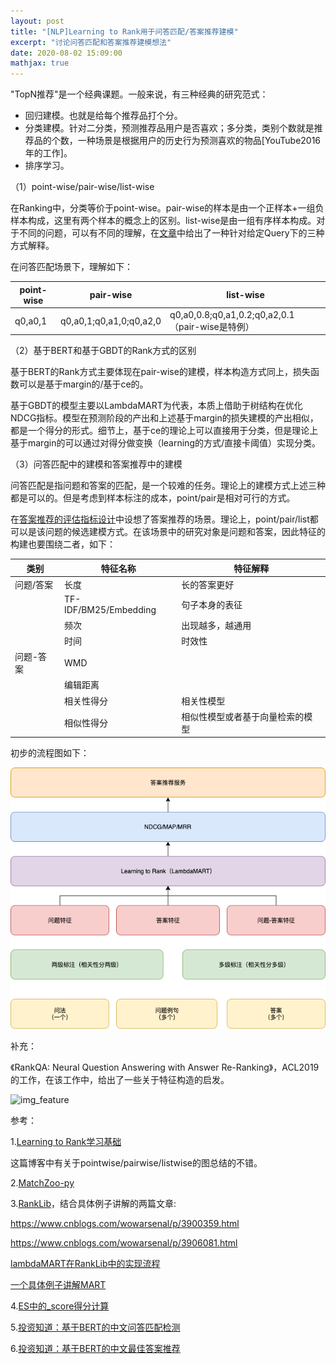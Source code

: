 ```yaml
---
layout: post
title: "[NLP]Learning to Rank用于问答匹配/答案推荐建模"
excerpt: "讨论问答匹配和答案推荐建模想法"
date: 2020-08-02 15:09:00
mathjax: true
---
```


"TopN推荐"是一个经典课题。一般来说，有三种经典的研究范式：

+ 回归建模。也就是给每个推荐品打个分。
+ 分类建模。针对二分类，预测推荐品用户是否喜欢；多分类，类别个数就是推荐品的个数，一种场景是根据用户的历史行为预测喜欢的物品[YouTube2016年的工作]。
+ 排序学习。

（1）point-wise/pair-wise/list-wise

在Ranking中，分类等价于point-wise。pair-wise的样本是由一个正样本+一组负样本构成，这里有两个样本的概念上的区别。list-wise是由一组有序样本构成。对于不同的问题，可以有不同的理解，在[文章](http://kubicode.me/2016/02/15/Machine%20Learning/Learning-To-Rank-Base-Knowledge/)中给出了一种针对给定Query下的三种方式解释。

在问答匹配场景下，理解如下：

|point-wise|pair-wise|list-wise|
|------|------|------|
|q0,a0,1|q0,a0,1;q0,a1,0;q0,a2,0|q0,a0,0.8;q0,a1,0.2;q0,a2,0.1（pair-wise是特例）|


（2）基于BERT和基于GBDT的Rank方式的区别

基于BERT的Rank方式主要体现在pair-wise的建模，样本构造方式同上，损失函数可以是基于margin的/基于ce的。

基于GBDT的模型主要以LambdaMART为代表，本质上借助于树结构在优化NDCG指标。模型在预测阶段的产出和上述基于margin的损失建模的产出相似，都是一个得分的形式。细节上，基于ce的理论上可以直接用于分类，但是理论上基于margin的可以通过对得分做变换（learning的方式/直接卡阈值）实现分类。

（3）问答匹配中的建模和答案推荐中的建模

问答匹配是指问题和答案的匹配，是一个较难的任务。理论上的建模方式上述三种都是可以的。但是考虑到样本标注的成本，point/pair是相对可行的方式。

在[答案推荐的评估指标设计](https://zhpmatrix.github.io/2020/08/02/answer-recommend-metric/)中设想了答案推荐的场景。理论上，point/pair/list都可以是该问题的候选建模方式。在该场景中的研究对象是问题和答案，因此特征的构建也要围绕二者，如下：

|类别|特征名称|特征解释|
|-------|------|------|
|问题/答案|长度|长的答案更好|
||TF-IDF/BM25/Embedding|句子本身的表征|
||频次|出现越多，越通用|
||时间|时效性|
|问题-答案|WMD||
||编辑距离||
||相关性得分|相关性模型|
||相似性得分|相似性模型或者基于向量检索的模型|

初步的流程图如下：

![img_](https://github.com/zhpmatrix/zhpmatrix.github.io/blob/master/images/%E7%AD%94%E6%A1%88%E6%8E%A8%E8%8D%90(L2R).png?raw=true)

补充：

《RankQA: Neural Question Answering with Answer Re-Ranking》，ACL2019的工作，在该工作中，给出了一些关于特征构造的启发。

![img_feature](https://wx4.sinaimg.cn/mw690/aba7d18bly1giq4oyfyawj20kh0gqjuy.jpg)

参考：

1.[Learning to Rank学习基础](http://kubicode.me/2016/02/15/Machine%20Learning/Learning-To-Rank-Base-Knowledge/)

这篇博客中有关于pointwise/pairwise/listwise的图总结的不错。

2.[MatchZoo-py](https://github.com/NTMC-Community/MatchZoo-py)

3.[RankLib](http://people.cs.umass.edu/~vdang/ranklib.html)，结合具体例子讲解的两篇文章:

https://www.cnblogs.com/wowarsenal/p/3900359.html

https://www.cnblogs.com/wowarsenal/p/3906081.html

[lambdaMART在RankLib中的实现流程](https://blog.csdn.net/huagong_adu/article/details/40710305)

[一个具体例子讲解MART](https://zhuanlan.zhihu.com/p/81016622)

4.[ES中的_score得分计算](https://blog.csdn.net/paditang/article/details/79098830)

5.[投资知道：基于BERT的中文问答匹配检测](https://blog.csdn.net/zp563987805/article/details/104350670)

6.[投资知道：基于BERT的中文最佳答案推荐](https://blog.csdn.net/zp563987805/article/details/104406026)